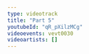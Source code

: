 ```yaml
---
type: videotrack
title: "Part 5"
youtubeId: "qR_pXilzMCg"
videoevents: vevt0030
videoartists: []
---
```

